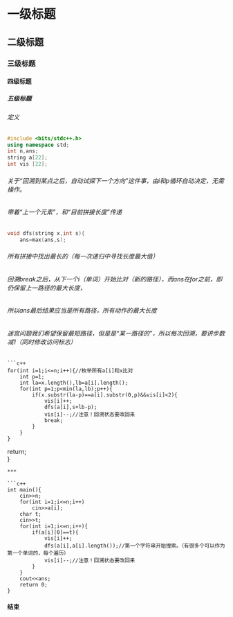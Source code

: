 # 一级标题
## 二级标题
### 三级标题
#### 四级标题
##### 五级标题

###### 定义
```c++
#include <bits/stdc++.h>    
using namespace std;
int n,ans;  
string a[22];
int vis [22];  
```
###### 关于“回溯到某点之后，自动试探下一个方向”这件事，由i和p循环自动决定，无需操作。  
###### 带着“上一个元素”，和“目前拼接长度”传递  
```C++
void dfs(string x,int s){
    ans=max(ans,s);
````

###### 所有拼接中找出最长的（每一次递归中寻找长度最大值）  
###### 回溯break之后，从下一个i（单词）开始比对（新的路径），而ans在for之前，即仍保留上一路径的最大长度，  
###### 所以ans最后结果应当是所有路径，所有动作的最大长度  
###### 迷宫问题我们希望保留最短路径，但是是“某一路径的”，所以每次回溯，要讲步数减1（同时修改访问标志） 
    ```c++
    for(int i=1;i<=n;i++){//枚举所有a[i]和x比对  
        int p=1;    
        int la=x.length(),lb=a[i].length();    
        for(int p=1;p<min(la,lb);p++){  
            if(x.substr(la-p)==a[i].substr(0,p)&&vis[i]<2){  
                vis[i]++;  
                dfs(a[i],s+lb-p);  
                vis[i]--;//注意！回溯状态要改回来  
                break;
            }  
        }  
    }  
return;  
}  
```
***

```c++
int main(){      
    cin>>n;  
    for(int i=1;i<=n;i++)  
        cin>>a[i];  
    char t;  
    cin>>t;  
    for(int i=1;i<=n;i++){  
        if(a[i][0]==t){  
            vis[i]++;  
            dfs(a[i],a[i].length());//第一个字符串开始搜索。（有很多个可以作为第一个单词的，每个遍历）  
            vis[i]--;//注意！回溯状态要改回来  
        }  
    }  
    cout<<ans;  
    return 0;  
} 
```
#### 结束
